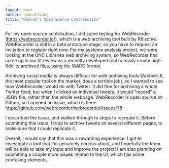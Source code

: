 ```yaml
---
layout: post
author: hannahlwang
title: "Hannah's Open Source Contribution"
---
```


For my open source contribution, I did some testing for WebRecorder (https://webrecorder.io/), which is a web archiving tool built by Rhizome. WebRecorder is still in a beta prototype stage, so you have to request an invitation to register right now. For my systems analysis project, we were looking at the UNC Libraries web archiving system, so WebRecorder had come up in our lit review as a recently developed tool to easily create high-fidelity archived files, using the WARC format.

Archiving social media is always difficult for web archiving tools (Archive-It, the most popular tool on the market, does a terrible job), so I wanted to see how WebRecorder would do with Twitter. It did fine for archiving a whole Twitter feed, but when I clicked on individual tweets, it would "record" a JSON file, rather than the whole webpage. WebRecorder is open source on Github, so I opened an issue, which is here: https://github.com/webrecorder/webrecorder/issues/78

I described the issue, and walked through to steps to recreate it. Before submitting this issue, I tried to archive tweets on several different pages, to make sure that I could replicate it.

Overall, I would say that this was a rewarding experience. I got to investigate a tool that I'm genuinely curious about, and hopefully the team will be able to take my input and improve the project! I am also planning on submitting a couple more issues related to the UI, which has some confusing elements.
